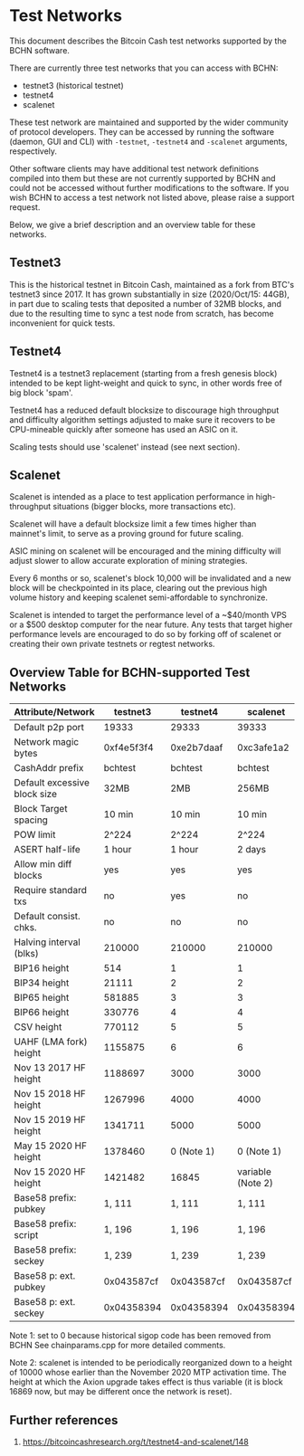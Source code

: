 Test Networks
=============

This document describes the Bitcoin Cash test networks supported by the
BCHN software.

There are currently three test networks that you can access with BCHN:

- testnet3 (historical testnet)
- testnet4
- scalenet

These test network are maintained and supported by the wider community
of protocol developers. They can be accessed by running the software
(daemon, GUI and CLI) with `-testnet`, `-testnet4` and `-scalenet`
arguments, respectively.

Other software clients may have additional test network definitions compiled
into them but these are not currently supported by BCHN and could not be
accessed without further modifications to the software. If you wish BCHN
to access a test network not listed above, please raise a support request.

Below, we give a brief description and an overview table for these networks.

Testnet3
--------

This is the historical testnet in Bitcoin Cash, maintained as a fork from
BTC's testnet3 since 2017. It has grown substantially in size
(2020/Oct/15: 44GB), in part due to scaling tests that deposited a number
of 32MB blocks, and due to the resulting time to sync a test node from
scratch, has become inconvenient for quick tests.

Testnet4
--------

Testnet4 is a testnet3 replacement (starting from a fresh genesis block)
intended to be kept light-weight and quick to sync, in other words free of
big block 'spam'.

Testnet4 has a reduced default blocksize to discourage high throughput and
difficulty algorithm settings adjusted to make sure it recovers to be
CPU-mineable quickly after someone has used an ASIC on it.

Scaling tests should use 'scalenet' instead (see next section).

Scalenet
--------

Scalenet is intended as a place to test application performance in
high-throughput situations (bigger blocks, more transactions etc).

Scalenet will have a default blocksize limit a few times higher than
mainnet's limit, to serve as a proving ground for future scaling.

ASIC mining on scalenet will be encouraged and the mining difficulty will
adjust slower to allow accurate exploration of mining strategies.

Every 6 months or so, scalenet's block 10,000 will be invalidated and a new
block will be checkpointed in its place, clearing out the previous high volume
history and keeping scalenet semi-affordable to synchronize.

Scalenet is intended to target the performance level of a ~$40/month VPS
or a $500 desktop computer for the near future. Any tests that target higher
performance levels are encouraged to do so by forking off of scalenet or
creating their own private testnets or regtest networks.

Overview Table for BCHN-supported Test Networks
-----------------------------------------------

| Attribute/Network            |  testnet3   |   testnet4   |  scalenet   |
|------------------------------|-------------|--------------|-------------|
| Default p2p port             |  19333      |  29333       |  39333      |
| Network magic bytes          |  0xf4e5f3f4 |  0xe2b7daaf  |  0xc3afe1a2 |
| CashAddr prefix              |  bchtest    |  bchtest     |  bchtest    |
| Default excessive block size |  32MB       |  2MB         |  256MB      |
| Block Target spacing         |  10 min     |  10 min      |  10 min     |
| POW limit                    |  2^224      |  2^224       |  2^224      |
| ASERT half-life              |  1 hour     |  1 hour      |  2 days     |
| Allow min diff blocks        |  yes        |  yes         |  yes        |
| Require standard txs         |  no         |  yes         |  no         |
| Default consist. chks.       |  no         |  no          |  no         |
| Halving interval (blks)      |  210000     |  210000      |  210000     |
| BIP16 height                 |  514        |  1           |  1          |
| BIP34 height                 |  21111      |  2           |  2          |
| BIP65 height                 |  581885     |  3           |  3          |
| BIP66 height                 |  330776     |  4           |  4          |
| CSV height                   |  770112     |  5           |  5          |
| UAHF (LMA fork) height       |  1155875    |  6           |  6          |
| Nov 13 2017 HF height        |  1188697    |  3000        |  3000       |
| Nov 15 2018 HF height        |  1267996    |  4000        |  4000       |
| Nov 15 2019 HF height        |  1341711    |  5000        |  5000       |
| May 15 2020 HF height        |  1378460    |  0 (Note 1)  |  0 (Note 1) |
| Nov 15 2020 HF height        |  1421482    |  16845       |  variable (Note 2) |
| Base58 prefix: pubkey        |  1, 111     |  1, 111      |  1, 111     |
| Base58 prefix: script        |  1, 196     |  1, 196      |  1, 196     |
| Base58 prefix: seckey        |  1, 239     |  1, 239      |  1, 239     |
| Base58 p: ext. pubkey        |  0x043587cf |  0x043587cf  |  0x043587cf |
| Base58 p: ext. seckey        |  0x04358394 |  0x04358394  |  0x04358394 |

Note 1: set to 0 because historical sigop code has been removed from BCHN
        See chainparams.cpp for more detailed comments.

Note 2: scalenet is intended to be periodically reorganized down to a
        height of 10000 whose earlier than the November 2020 MTP activation
        time. The height at which the Axion upgrade takes effect is thus
        variable (it is block 16869 now, but may be different once the
        network is reset).

Further references
------------------

1. <https://bitcoincashresearch.org/t/testnet4-and-scalenet/148>
